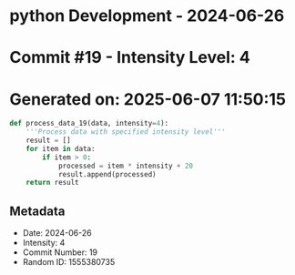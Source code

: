 ﻿# python Development - 2024-06-26
# Commit #19 - Intensity Level: 4
# Generated on: 2025-06-07 11:50:15
```python
def process_data_19(data, intensity=4):
    '''Process data with specified intensity level'''
    result = []
    for item in data:
        if item > 0:
            processed = item * intensity + 20
            result.append(processed)
    return result
```
## Metadata
- Date: 2024-06-26
- Intensity: 4
- Commit Number: 19
- Random ID: 1555380735
